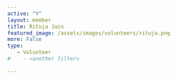 ```yaml
---
active: "Y"
layout: member
title: Rituja Jain
featured_image: /assets/images/volunteers/rituja.png
more: False
type: 
   - Volunteer
#    - <another filter>

---
```

    